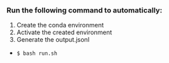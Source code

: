 ### Run the following command to automatically:
1. Create the conda environment
2. Activate the created environment
3. Generate the output.jsonl

- ```$ bash run.sh```

